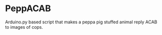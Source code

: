 # PeppACAB
 Arduino.py based script that makes a peppa pig stuffed animal reply ACAB to images of cops. 
